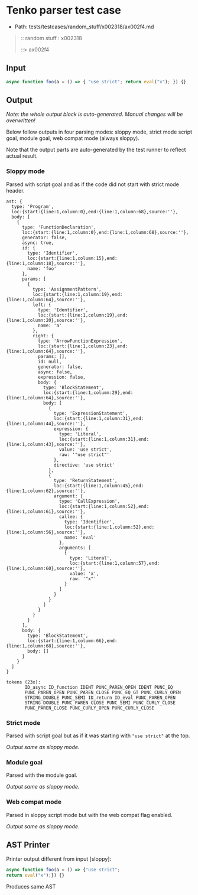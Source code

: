# Tenko parser test case

- Path: tests/testcases/random_stuff/x002318/ax002f4.md

> :: random stuff : x002318
>
> ::> ax002f4

## Input

`````js
async function foo(a = () => { "use strict"; return eval("x"); }) {}
`````

## Output

_Note: the whole output block is auto-generated. Manual changes will be overwritten!_

Below follow outputs in four parsing modes: sloppy mode, strict mode script goal, module goal, web compat mode (always sloppy).

Note that the output parts are auto-generated by the test runner to reflect actual result.

### Sloppy mode

Parsed with script goal and as if the code did not start with strict mode header.

`````
ast: {
  type: 'Program',
  loc:{start:{line:1,column:0},end:{line:1,column:68},source:''},
  body: [
    {
      type: 'FunctionDeclaration',
      loc:{start:{line:1,column:0},end:{line:1,column:68},source:''},
      generator: false,
      async: true,
      id: {
        type: 'Identifier',
        loc:{start:{line:1,column:15},end:{line:1,column:18},source:''},
        name: 'foo'
      },
      params: [
        {
          type: 'AssignmentPattern',
          loc:{start:{line:1,column:19},end:{line:1,column:64},source:''},
          left: {
            type: 'Identifier',
            loc:{start:{line:1,column:19},end:{line:1,column:20},source:''},
            name: 'a'
          },
          right: {
            type: 'ArrowFunctionExpression',
            loc:{start:{line:1,column:23},end:{line:1,column:64},source:''},
            params: [],
            id: null,
            generator: false,
            async: false,
            expression: false,
            body: {
              type: 'BlockStatement',
              loc:{start:{line:1,column:29},end:{line:1,column:64},source:''},
              body: [
                {
                  type: 'ExpressionStatement',
                  loc:{start:{line:1,column:31},end:{line:1,column:44},source:''},
                  expression: {
                    type: 'Literal',
                    loc:{start:{line:1,column:31},end:{line:1,column:43},source:''},
                    value: 'use strict',
                    raw: '"use strict"'
                  },
                  directive: 'use strict'
                },
                {
                  type: 'ReturnStatement',
                  loc:{start:{line:1,column:45},end:{line:1,column:62},source:''},
                  argument: {
                    type: 'CallExpression',
                    loc:{start:{line:1,column:52},end:{line:1,column:61},source:''},
                    callee: {
                      type: 'Identifier',
                      loc:{start:{line:1,column:52},end:{line:1,column:56},source:''},
                      name: 'eval'
                    },
                    arguments: [
                      {
                        type: 'Literal',
                        loc:{start:{line:1,column:57},end:{line:1,column:60},source:''},
                        value: 'x',
                        raw: '"x"'
                      }
                    ]
                  }
                }
              ]
            }
          }
        }
      ],
      body: {
        type: 'BlockStatement',
        loc:{start:{line:1,column:66},end:{line:1,column:68},source:''},
        body: []
      }
    }
  ]
}

tokens (23x):
       ID_async ID_function IDENT PUNC_PAREN_OPEN IDENT PUNC_EQ
       PUNC_PAREN_OPEN PUNC_PAREN_CLOSE PUNC_EQ_GT PUNC_CURLY_OPEN
       STRING_DOUBLE PUNC_SEMI ID_return ID_eval PUNC_PAREN_OPEN
       STRING_DOUBLE PUNC_PAREN_CLOSE PUNC_SEMI PUNC_CURLY_CLOSE
       PUNC_PAREN_CLOSE PUNC_CURLY_OPEN PUNC_CURLY_CLOSE
`````

### Strict mode

Parsed with script goal but as if it was starting with `"use strict"` at the top.

_Output same as sloppy mode._

### Module goal

Parsed with the module goal.

_Output same as sloppy mode._

### Web compat mode

Parsed in sloppy script mode but with the web compat flag enabled.

_Output same as sloppy mode._

## AST Printer

Printer output different from input [sloppy]:

````js
async function foo(a = () => {"use strict";
return eval("x");}) {}
````

Produces same AST
